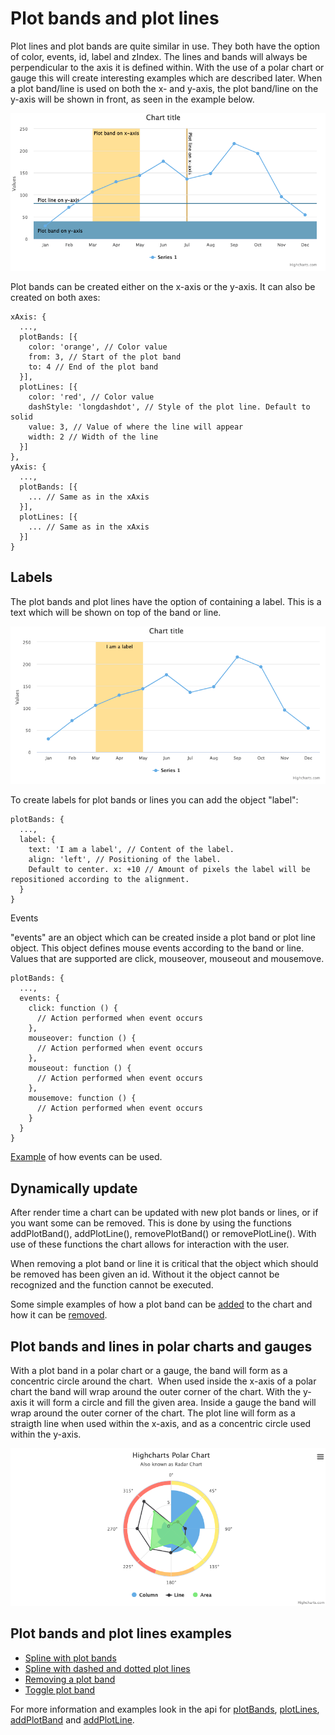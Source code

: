 Plot bands and plot lines
=========================

Plot lines and plot bands are quite similar in use. They both have the option of color, events, id, label and zIndex. The lines and bands will always be perpendicular to the axis it is defined within. With the use of a polar chart or gauge this will create interesting examples which are described later. When a plot band/line is used on both the x- and y-axis, the plot band/line on the y-axis will be shown in front, as seen in the example below. 

![Image of plot bands and plot lines](plot_bands_and_plot_lines.png)

Plot bands can be created either on the x-axis or the y-axis. It can also be created on both axes:

    
    xAxis: {
      ...,
      plotBands: [{
        color: 'orange', // Color value
        from: 3, // Start of the plot band
        to: 4 // End of the plot band
      }],
      plotLines: [{
        color: 'red', // Color value
        dashStyle: 'longdashdot', // Style of the plot line. Default to solid
        value: 3, // Value of where the line will appear
        width: 2 // Width of the line    
      }]
    },
    yAxis: {
      ...,
      plotBands: [{
        ... // Same as in the xAxis
      }],
      plotLines: [{
        ... // Same as in the xAxis
      }]
    }

Labels
------

The plot bands and plot lines have the option of containing a label. This is a text which will be shown on top of the band or line.

![Image of label](labels_in_plot_bands_and_lines.png)

To create labels for plot bands or lines you can add the object "label":

    
    plotBands: {
      ...,
      label: { 
        text: 'I am a label', // Content of the label. 
        align: 'left', // Positioning of the label. 
        Default to center. x: +10 // Amount of pixels the label will be repositioned according to the alignment. 
      }
    }

Events

"events" are an object which can be created inside a plot band or plot line object. This object defines mouse events according to the band or line. Values that are supported are click, mouseover, mouseout and mousemove.

    
    plotBands: {
      ...,
      events: {
        click: function () {
          // Action performed when event occurs
        },
        mouseover: function () {
          // Action performed when event occurs
        },
        mouseout: function () {
          // Action performed when event occurs
        },
        mousemove: function () {
          // Action performed when event occurs
        }
      }
    }

[Example](https://jsfiddle.net/gh/get/library/pure/highcharts/highcharts/tree/master/samples/highcharts/xaxis/plotbands-events/) of how events can be used.

Dynamically update
------------------

After render time a chart can be updated with new plot bands or lines, or if you want some can be removed. This is done by using the functions addPlotBand(), addPlotLine(), removePlotBand() or removePlotLine(). With use of these functions the chart allows for interaction with the user. 

When removing a plot band or line it is critical that the object which should be removed has been given an id. Without it the object cannot be recognized and the function cannot be executed.

Some simple examples of how a plot band can be [added](https://jsfiddle.net/gh/get/library/pure/highcharts/highcharts/tree/master/samples/highcharts/members/axis-addplotband/) to the chart and how it can be [removed](https://jsfiddle.net/gh/get/library/pure/highcharts/highcharts/tree/master/samples/highcharts/xaxis/plotbands-id/).

Plot bands and lines in polar charts and gauges
-----------------------------------------------

With a plot band in a polar chart or a gauge, the band will form as a concentric circle around the chart.  When used inside the x-axis of a polar chart the band will wrap around the outer corner of the chart. With the y-axis it will form a circle and fill the given area. Inside a gauge the band will wrap around the outer corner of the chart. The plot line will form as a straigth line when used within the x-axis, and as a concentric circle used within the y-axis.

![plot_bands_in_polar_chart.png](plot_bands_in_polar_chart.png)

Plot bands and plot lines examples
----------------------------------

*   [Spline with plot bands](https://highcharts.com/demo/spline-plot-bands)
*   [Spline with dashed and dotted plot lines](https://jsfiddle.net/gh/get/library/pure/highcharts/highcharts/tree/master/samples/highcharts/xaxis/plotlines-dashstyle/)
*   [Removing a plot band](https://jsfiddle.net/gh/get/library/pure/highcharts/highcharts/tree/master/samples/highcharts/xaxis/plotbands-id/)
*   [Toggle plot band](https://jsfiddle.net/gh/get/library/pure/highcharts/highcharts/tree/master/samples/highcharts/members/axis-addplotband/)

For more information and examples look in the api for [plotBands](https://api.highcharts.com/highcharts/xAxis.plotBands), [plotLines](https://api.highcharts.com/highcharts/xAxis.plotLines), [addPlotBand](https://api.highcharts.com/highcharts/Axis.addPlotBand) and [addPlotLine](https://api.highcharts.com/highcharts/Axis.addPlotLine).